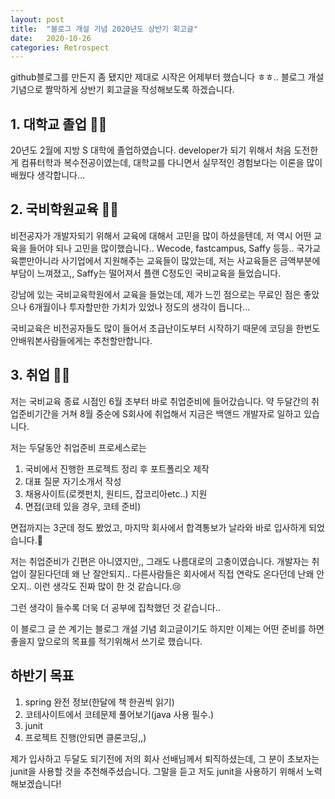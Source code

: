 ```yaml
---
layout: post
title:  "블로그 개설 기념 2020년도 상반기 회고글"
date:   2020-10-26
categories: Retrospect
---
```


github블로그를 만든지 좀 됐지만 제대로 시작은 어제부터 했습니다 ㅎㅎ..
블로그 개설 기념으로 짤막하게 상반기 회고글을 작성해보도록 하겠습니다.

## 1. 대학교 졸업 👩‍🎓

20년도 2월에 지방 S 대학에 졸업하였습니다. developer가 되기 위해서 처음 
도전한게 컴퓨터학과 복수전공이였는데, 대학교를 다니면서 실무적인 경험보다는
이론을 많이 배웠다 생각합니다... 

## 2. 국비학원교육 👩‍💻

비전공자가 개발자되기 위해서 교육에 대해서 고민을 많이 하셨을텐데, 저 역시
어떤 교육을 들어야 되나 고민을 많이했습니다..
Wecode, fastcampus, Saffy 등등.. 국가교육뿐만아니라 사기업에서 지원해주는
교육들이 많았는데, 저는 사교육들은 금액부분에 부담이 느껴졌고,, Saffy는 떨어져서 플랜 C정도인 국비교육을 들었습니다.

강남에 있는 국비교육학원에서 교육을 들었는데, 제가 느낀 점으로는 무료인 점은 좋았으나 6개월이나 투자할만한 가치가 있었나 정도의 생각이 듭니다...

국비교육은 비전공자들도 많이 들어서 초급난이도부터 시작하기 때문에 코딩을 한번도 안배워본사람들에게는 추천할만합니다.

## 3. 취업 🏃‍♀️

저는 국비교육 종료 시점인 6월 초부터 바로 취업준비에 들어갔습니다.
약 두달간의 취업준비기간을 거쳐 8월 중순에 S회사에 취업해서 지금은
백앤드 개발자로 일하고 있습니다.

저는 두달동안 취업준비 프로세스로는

1. 국비에서 진행한 프로젝트 정리 후 포트폴리오 제작
2. 대표 질문 자기소개서 작성
3. 채용사이트(로켓펀치, 원티드, 잡코리아etc..) 지원
4. 면접(코테 있을 경우, 코테 준비)

면접까지는 3군데 정도 봤었고, 마지막 회사에서 합격통보가 날라와 바로 입사하게 되었습니다.🤗

저는 취업준비가 긴편은 아니였지만,, 그래도 나름대로의 고충이였습니다.
개발자는 취업이 잘된다던데 왜 난 잘안되지.. 다른사람들은 회사에서
직접 연락도 온다던데 난왜 안오지.. 이런 생각도 진짜 많이 한 것 같습니다.😢

그런 생각이 들수록 더욱 더 공부에 집착했던 것 같습니다..

이 블로그 글 쓴 계기는 
블로그 개설 기념 회고글이기도 하지만 이제는 어떤 준비를 하면 좋을지 앞으로의 목표를 적기위해서 쓰기로 했습니다.

## 하반기 목표

1. spring 완전 정보(한달에 책 한권씩 읽기)
2. 코테사이트에서 코테문제 풀어보기(java 사용 필수.)
3. junit 
4. 프로젝트 진행(안되면 클론코딩,,)

제가 입사하고 두달도 되기전에 저의 회사 선배님께서 퇴직하셨는데,
그 분이 초보자는 junit을 사용할 것을 추천해주셨습니다.
그말을 듣고 저도 junit을 사용하기 위해서 노력해보겠습니다! 


